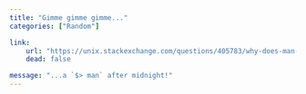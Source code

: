 ```yaml
---
title: "Gimme gimme gimme..."
categories: ["Random"]

link:
    url: "https://unix.stackexchange.com/questions/405783/why-does-man-print-gimme-gimme-gimme-at-0030"
    dead: false

message: "...a `$> man` after midnight!"
---
```


